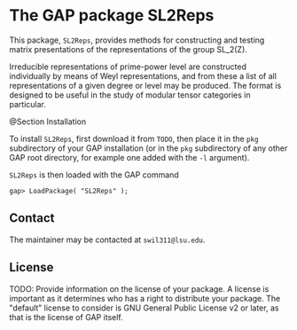 # The GAP package SL2Reps

This package, `SL2Reps`, provides methods for constructing and testing matrix presentations of the representations of the group SL_2(Z).

Irreducible representations of prime-power level are constructed individually by means of Weyl representations, and from these a list of all representations of a given degree or level may be produced.  The format is designed to be useful in the study of modular tensor categories in particular.

@Section Installation

To install `SL2Reps`, first download it from `TODO`, then place it in the `pkg` subdirectory of your GAP installation (or in the `pkg` subdirectory of any other GAP
root directory, for example one added with the `-l` argument).

`SL2Reps` is then loaded with the GAP command

`gap> LoadPackage( "SL2Reps" );`

## Contact

The maintainer may be contacted at `swil311@lsu.edu`.

## License

TODO: Provide information on the license of your package. A license is
important as it determines who has a right to distribute your package. The
"default" license to consider is GNU General Public License v2 or later, as
that is the license of GAP itself.
